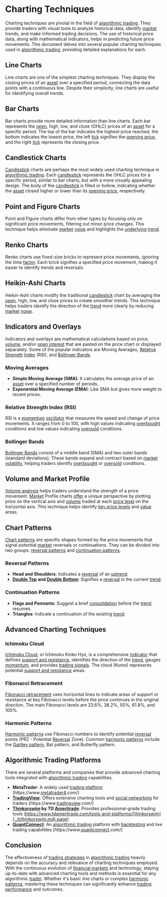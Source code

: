 # Charting Techniques

Charting techniques are pivotal in the field of [algorithmic trading](../a/algorithmic_trading.md). They provide traders with visual tools to analyze historical data, identify [market](../m/market.md) trends, and make informed trading decisions. The use of historical price data, along with mathematical indicators, helps in predicting future price movements. This document delves into several popular charting techniques used in [algorithmic trading](../a/algorithmic_trading.md), providing detailed explanations for each.

## Line Charts

Line charts are one of the simplest charting techniques. They display the closing prices of an [asset](../a/asset.md) over a specified period, connecting the data points with a continuous line. Despite their simplicity, line charts are useful for identifying overall trends.

## Bar Charts

Bar charts provide more detailed information than line charts. Each bar represents the [open](../o/open.md), high, low, and close (OHLC) prices of an [asset](../a/asset.md) for a specific period. The top of the bar indicates the highest price reached, the bottom indicates the lowest price, the left [tick](../t/tick.md) signifies the [opening price](../o/opening_price.md), and the right [tick](../t/tick.md) represents the closing price.

## Candlestick Charts

[Candlestick](../c/candlestick.md) charts are perhaps the most widely used charting technique in [algorithmic trading](../a/algorithmic_trading.md). Each [candlestick](../c/candlestick.md) represents the OHLC prices for a specific period, similar to bar charts, but with a more visually appealing design. The body of the [candlestick](../c/candlestick.md) is filled or hollow, indicating whether the [asset](../a/asset.md) closed higher or lower than its [opening price](../o/opening_price.md), respectively.

## Point and Figure Charts

Point and Figure charts differ from other types by focusing only on significant price movements, filtering out minor price changes. This technique helps eliminate [market](../m/market.md) [noise](../n/noise.md) and highlights the [underlying](../u/underlying.md) [trend](../t/trend.md).

## Renko Charts

Renko charts use fixed-size bricks to represent price movements, ignoring the time [factor](../f/factor.md). Each brick signifies a specified price movement, making it easier to identify trends and reversals.

## Heikin-Ashi Charts

Heikin-Ashi charts modify the traditional [candlestick](../c/candlestick.md) chart by averaging the [open](../o/open.md), high, low, and close prices to create smoother trends. This technique helps traders identify the direction of the [trend](../t/trend.md) more clearly by reducing [market](../m/market.md) [noise](../n/noise.md).

## Indicators and Overlays

Indicators and overlays are mathematical calculations based on price, [volume](../v/volume.md), and/or [open interest](../o/open_interest.md) that are pasted on the price chart or displayed separately. Some of the popular indicators are Moving Averages, [Relative Strength](../r/relative_strength.md) [Index](../i/index.md) (RSI), and [Bollinger Bands](../b/bollinger_bands.md).

### Moving Averages

- **Simple Moving Average (SMA)**: It calculates the average price of an [asset](../a/asset.md) over a specified number of periods.
- **Exponential Moving Average (EMA)**: Like SMA but gives more weight to recent prices.

### Relative Strength Index (RSI)

RSI is a [momentum](../m/momentum.md) [oscillator](../o/oscillator.md) that measures the speed and change of price movements. It ranges from 0 to 100, with high values indicating [overbought](../o/overbought.md) conditions and low values indicating [oversold](../o/oversold.md) conditions.

### Bollinger Bands

[Bollinger Bands](../b/bollinger_bands.md) consist of a middle band (SMA) and two outer bands (standard deviations). These bands expand and contract based on [market](../m/market.md) [volatility](../v/volatility.md), helping traders identify [overbought](../o/overbought.md) or [oversold](../o/oversold.md) conditions.

## Volume and Market Profile

[Volume analysis](../v/volume_analysis.md) helps traders understand the strength of a price movement. [Market](../m/market.md) Profile charts [offer](../o/offer.md) a unique perspective by plotting price on the vertical axis and [volume](../v/volume.md) traded at each [price level](../p/price_level.md) on the horizontal axis. This technique helps identify [key price levels](../k/key_price_levels.md) and [value](../v/value.md) areas.

## Chart Patterns

[Chart patterns](../c/chart_patterns.md) are specific shapes formed by the price movements that signal potential [market](../m/market.md) reversals or continuations. They can be divided into two groups: [reversal patterns](../r/reversal_patterns.md) and [continuation patterns](../c/continuation_patterns.md).

### Reversal Patterns

- **Head and Shoulders**: Indicates a [reversal](../r/reversal.md) of an [uptrend](../u/uptrend.md).
- **[Double Top](../d/double_top.md) and [Double Bottom](../d/double_bottom.md)**: Signifies a [reversal](../r/reversal.md) in the current [trend](../t/trend.md).

### Continuation Patterns

- **Flags and Pennants**: Suggest a brief [consolidation](../c/consolidation.md) before the [trend](../t/trend.md) resumes.
- **Triangles**: Indicate a continuation of the existing [trend](../t/trend.md).

## Advanced Charting Techniques

### Ichimoku Cloud

[Ichimoku Cloud](../i/ichimoku_cloud.md), or Ichimoku Kinko Hyo, is a comprehensive [indicator](../i/indicator.md) that defines [support and resistance](../s/support_and_resistance.md), identifies the direction of the [trend](../t/trend.md), gauges [momentum](../m/momentum.md), and provides [trading signals](../t/trading_signals.md). The cloud (Kumo) represents potential [support and resistance](../s/support_and_resistance.md) areas.

### Fibonacci Retracement

[Fibonacci retracement](../f/fibonacci_retracement.md) uses horizontal lines to indicate areas of support or resistance at key Fibonacci levels before the price continues in the original direction. The main Fibonacci levels are 23.6%, 38.2%, 50%, 61.8%, and 100%.

### Harmonic Patterns

[Harmonic patterns](../h/harmonic_patterns.md) use Fibonacci numbers to identify potential [reversal](../r/reversal.md) points (PRZ - Potential [Reversal](../r/reversal.md) Zone). Common [harmonic patterns](../h/harmonic_patterns.md) include the [Gartley pattern](../g/gartley_pattern.md), Bat pattern, and Butterfly pattern.

## Algorithmic Trading Platforms

There are several platforms and companies that provide advanced charting tools integrated with [algorithmic trading](../a/algorithmic_trading.md) capabilities.

- **MetaTrader**: A widely used [trading platform](../t/trading_platform.md) (https://www.[metatrader4](../m/metatrader4.md).com/)
- **[TradingView](../t/tradingview.md)**: Offers extensive charting tools and [social networking](../s/social_networking.md) for traders (https://www.[tradingview](../t/tradingview.md).com/)
- **[Thinkorswim](../t/thinkorswim.md) by TD [Ameritrade](../a/ameritrade.md)**: Provides professional-grade trading tools (https://www.tdameritrade.com/tools-and-platforms/[thinkorswim](../t/thinkorswim.md).page)
- **[QuantConnect](../q/quantconnect.md)**: An [algorithmic trading](../a/algorithmic_trading.md) platform with [backtesting](../b/backtesting.md) and live trading capabilities (https://www.[quantconnect](../q/quantconnect.md).com/)

## Conclusion

The effectiveness of [trading strategies](../t/trading_strategies.md) in [algorithmic trading](../a/algorithmic_trading.md) heavily depends on the accuracy and relevance of charting techniques employed. With the continuous evolution of [financial markets](../f/financial_market.md) and technology, staying up-to-date with advanced charting tools and methods is essential for any algorithmic [trader](../t/trader.md). Whether it's basic line charts or complex [harmonic patterns](../h/harmonic_patterns.md), mastering these techniques can significantly enhance [trading performance](../t/trading_performance.md) and outcomes.